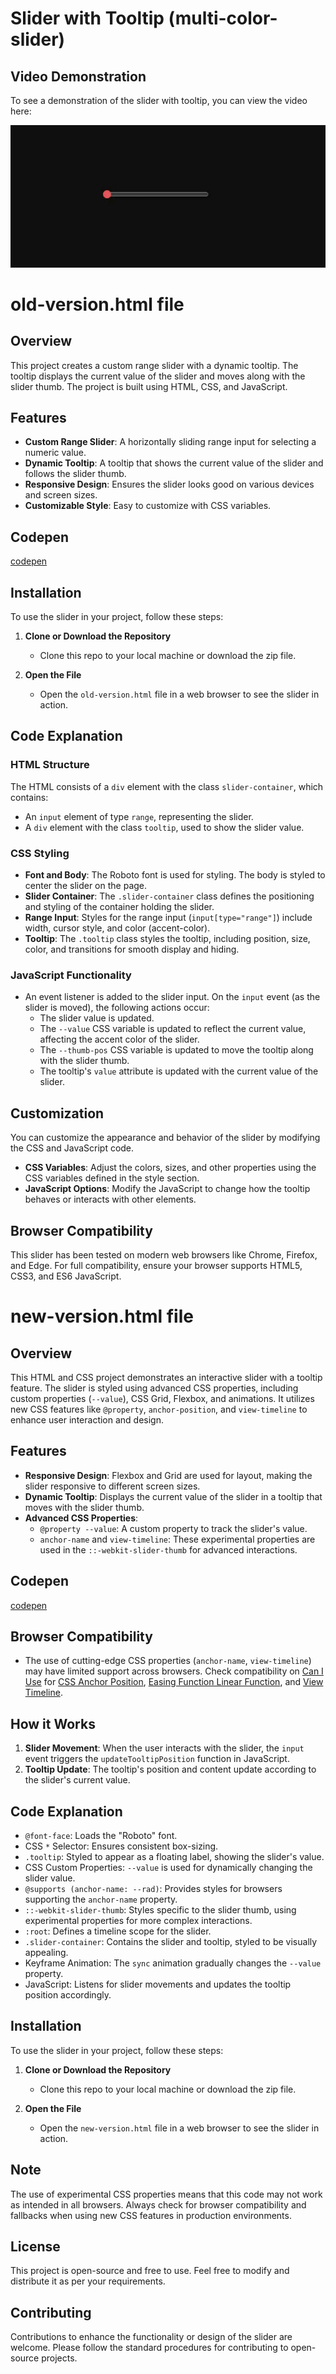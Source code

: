 # Slider with Tooltip (multi-color-slider)

## Video Demonstration

To see a demonstration of the slider with tooltip, you can view the video here:

![see here](https://github.com/ritikbanger/multi-color-slider/blob/main/demo-video.gif)

# old-version.html file

## Overview

This project creates a custom range slider with a dynamic tooltip. The tooltip displays the current value of the slider and moves along with the slider thumb. The project is built using HTML, CSS, and JavaScript.

## Features

- **Custom Range Slider**: A horizontally sliding range input for selecting a numeric value.
- **Dynamic Tooltip**: A tooltip that shows the current value of the slider and follows the slider thumb.
- **Responsive Design**: Ensures the slider looks good on various devices and screen sizes.
- **Customizable Style**: Easy to customize with CSS variables.

## Codepen

[codepen](https://codepen.io/Ritik-Banger/pen/VwRzobv)

## Installation

To use the slider in your project, follow these steps:

1. **Clone or Download the Repository**

   - Clone this repo to your local machine or download the zip file.

2. **Open the File**
   - Open the `old-version.html` file in a web browser to see the slider in action.

## Code Explanation

### HTML Structure

The HTML consists of a `div` element with the class `slider-container`, which contains:

- An `input` element of type `range`, representing the slider.
- A `div` element with the class `tooltip`, used to show the slider value.

### CSS Styling

- **Font and Body**: The Roboto font is used for styling. The body is styled to center the slider on the page.
- **Slider Container**: The `.slider-container` class defines the positioning and styling of the container holding the slider.
- **Range Input**: Styles for the range input (`input[type="range"]`) include width, cursor style, and color (accent-color).
- **Tooltip**: The `.tooltip` class styles the tooltip, including position, size, color, and transitions for smooth display and hiding.

### JavaScript Functionality

- An event listener is added to the slider input. On the `input` event (as the slider is moved), the following actions occur:
  - The slider value is updated.
  - The `--value` CSS variable is updated to reflect the current value, affecting the accent color of the slider.
  - The `--thumb-pos` CSS variable is updated to move the tooltip along with the slider thumb.
  - The tooltip's `value` attribute is updated with the current value of the slider.

## Customization

You can customize the appearance and behavior of the slider by modifying the CSS and JavaScript code.

- **CSS Variables**: Adjust the colors, sizes, and other properties using the CSS variables defined in the style section.
- **JavaScript Options**: Modify the JavaScript to change how the tooltip behaves or interacts with other elements.

## Browser Compatibility

This slider has been tested on modern web browsers like Chrome, Firefox, and Edge. For full compatibility, ensure your browser supports HTML5, CSS3, and ES6 JavaScript.

# new-version.html file

## Overview

This HTML and CSS project demonstrates an interactive slider with a tooltip feature. The slider is styled using advanced CSS properties, including custom properties (`--value`), CSS Grid, Flexbox, and animations. It utilizes new CSS features like `@property`, `anchor-position`, and `view-timeline` to enhance user interaction and design.

## Features

- **Responsive Design**: Flexbox and Grid are used for layout, making the slider responsive to different screen sizes.
- **Dynamic Tooltip**: Displays the current value of the slider in a tooltip that moves with the slider thumb.
- **Advanced CSS Properties**:
  - `@property --value`: A custom property to track the slider's value.
  - `anchor-name` and `view-timeline`: These experimental properties are used in the `::-webkit-slider-thumb` for advanced interactions.

## Codepen

[codepen](https://codepen.io/Ritik-Banger/pen/bGZoNpR)

## Browser Compatibility

- The use of cutting-edge CSS properties (`anchor-name`, `view-timeline`) may have limited support across browsers. Check compatibility on [Can I Use](https://caniuse.com/) for [CSS Anchor Position](https://drafts.csswg.org/css-anchor-position-1/), [Easing Function Linear Function](https://caniuse.com/mdn-css_types_easing-function_linear-function), and [View Timeline](https://caniuse.com/mdn-css_properties_view-timeline).

## How it Works

1. **Slider Movement**: When the user interacts with the slider, the `input` event triggers the `updateTooltipPosition` function in JavaScript.
2. **Tooltip Update**: The tooltip's position and content update according to the slider's current value.

## Code Explanation

- `@font-face`: Loads the "Roboto" font.
- CSS `*` Selector: Ensures consistent box-sizing.
- `.tooltip`: Styled to appear as a floating label, showing the slider's value.
- CSS Custom Properties: `--value` is used for dynamically changing the slider value.
- `@supports (anchor-name: --rad)`: Provides styles for browsers supporting the `anchor-name` property.
- `::-webkit-slider-thumb`: Styles specific to the slider thumb, using experimental properties for more complex interactions.
- `:root`: Defines a timeline scope for the slider.
- `.slider-container`: Contains the slider and tooltip, styled to be visually appealing.
- Keyframe Animation: The `sync` animation gradually changes the `--value` property.
- JavaScript: Listens for slider movements and updates the tooltip position accordingly.

## Installation

To use the slider in your project, follow these steps:

1. **Clone or Download the Repository**

   - Clone this repo to your local machine or download the zip file.

2. **Open the File**
   - Open the `new-version.html` file in a web browser to see the slider in action.

## Note

The use of experimental CSS properties means that this code may not work as intended in all browsers. Always check for browser compatibility and fallbacks when using new CSS features in production environments.

## License

This project is open-source and free to use. Feel free to modify and distribute it as per your requirements.

## Contributing

Contributions to enhance the functionality or design of the slider are welcome. Please follow the standard procedures for contributing to open-source projects.
